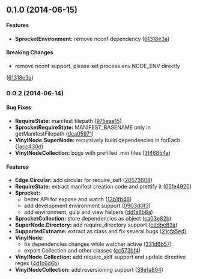 ## 0.1.0 (2014-06-15)


#### Features

* **SprocketEnvironment:** remove nconf dependency ([61318e3a](https://github.com/tomchentw/sprocket/commit/61318e3a576a0be0b8c6c03ab4ea5fac8eafc102))


#### Breaking Changes

* remove nconf support, please set process.env.NODE_ENV directly

 ([61318e3a](https://github.com/tomchentw/sprocket/commit/61318e3a576a0be0b8c6c03ab4ea5fac8eafc102))


### 0.0.2 (2014-06-14)


#### Bug Fixes

* **RequireState:** manifest filepath ([975eae15](https://github.com/tomchentw/sprocket/commit/975eae15e8012163601ac0e410e0c33c1fee8c44))
* **SprocketRequireState:** MANIFEST_BASENAME only in getManifestFilepath ([dca05971](https://github.com/tomchentw/sprocket/commit/dca0597109816dd870ad19518e8cd3e7d2f509c7))
* **VinylNode.SuperNode:** recursively build dependencies in forEach ([1acc430d](https://github.com/tomchentw/sprocket/commit/1acc430d47ca0f54c0952e4bc836f48eaec69dc5))
* **VinylNodeCollection:** bugs with prefilled .min files ([3f46854a](https://github.com/tomchentw/sprocket/commit/3f46854a54f60fe2f3b563db5fe2381ab6375c26))


#### Features

* **Edge.Circular:** add circular for require_self ([20573608](https://github.com/tomchentw/sprocket/commit/20573608203acfc17c70501fb9de6346b9e4c114))
* **RequireState:** extract manifest creation code and prettify it ([05fe4920](https://github.com/tomchentw/sprocket/commit/05fe49208d0ea2e6e10943b2b1f4b9b1f6b1e301))
* **Sprocket:**
  * better API for expose and watch ([13b1fb46](https://github.com/tomchentw/sprocket/commit/13b1fb46ce9e3e75bd10cb380e1402c0faccfa75))
  * add development environment support ([0903d0f3](https://github.com/tomchentw/sprocket/commit/0903d0f30c8c41973ba8aaf1966d257b936dd122))
  * add environment, gulp and view helpers ([dd1a8b8a](https://github.com/tomchentw/sprocket/commit/dd1a8b8a6c66ef59e04ebdbe452f9c38aa8cf6c9))
* **SprocketCollection:** store dependencies as object ([ca03e82b](https://github.com/tomchentw/sprocket/commit/ca03e82bb9d667d146fd0ab218ef8a3bef77f3f8))
* **SuperNode.Directory:** add require_directory support ([cddbe83a](https://github.com/tomchentw/sprocket/commit/cddbe83afc705f0fa8e1de6056fd61e06aa39041))
* **SupportedExtname:** extract as class and fix several bugs ([21cfa5ed](https://github.com/tomchentw/sprocket/commit/21cfa5ed41fb2ffade004ae2dea4479990e6a120))
* **VinylNode:**
  * fix dependencies changes while watcher active ([331d6b57](https://github.com/tomchentw/sprocket/commit/331d6b5726b60b12137891021b0aeeef1c0650c1))
  * export Collection and other classes ([cc573bf4](https://github.com/tomchentw/sprocket/commit/cc573bf4e2e0a90f59a9513a45238d1cad4a67e1))
* **VinylNode.Collection:** add require_self support and update directive regex ([4d1c6d6b](https://github.com/tomchentw/sprocket/commit/4d1c6d6bc8b1d40e88d9c8eda45098b9380df52c))
* **VinylNodeCollection:** add reversioning support ([38e1a804](https://github.com/tomchentw/sprocket/commit/38e1a804e57a754150603ccca174a3d17dcb3a0e))


